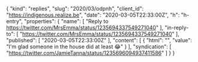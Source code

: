 {
  "kind": "replies",
  "slug": "2020/03/odpnh",
  "client_id": "https://indigenous.realize.be",
  "date": "2020-03-05T22:33:00Z",
  "h": "h-entry",
  "properties": {
    "name": [
      "Reply to https://twitter.com/MrsEmma/status/1235694337549271040"
    ],
    "in-reply-to": [
      "https://twitter.com/MrsEmma/status/1235694337549271040"
    ],
    "published": [
      "2020-03-05T22:33:00Z"
    ],
    "content": [
      {
        "html": "",
        "value": "I'm glad someone in the house did at least 😂"
      }
    ],
    "syndication": [
      "https://twitter.com/JamieTanna/status/1235696094937411586"
    ]
  }
}
